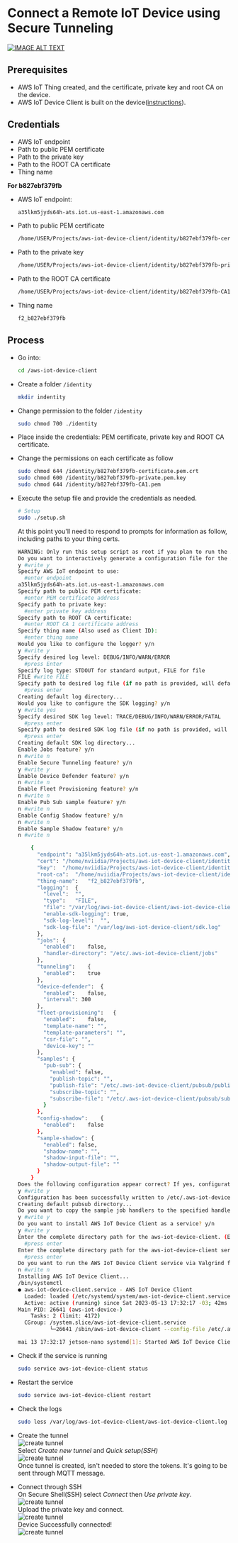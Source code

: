 # Connect a Remote IoT Device using Secure Tunneling
[![IMAGE ALT TEXT](http://img.youtube.com/vi/bRIsuWlzcgs/0.jpg)](http://www.youtube.com/watch?v=bRIsuWlzcgs "Video Title")

## Prerequisites
* AWS IoT Thing created, and the certificate, private key and root CA on the device.
* AWS IoT Device Client is built on the device([instructions](./docs/AWS_IoT_device_client.md)).

## Credentials
* AWS IoT endpoint 
* Path to public PEM certificate
* Path to the private key
* Path to the ROOT CA certificate
* Thing name

**For b827ebf379fb**
* AWS IoT endpoint: 
  ```BASH
  a35lkm5jyds64h-ats.iot.us-east-1.amazonaws.com
  ```
* Path to public PEM certificate
  ```BASH
  /home/USER/Projects/aws-iot-device-client/identity/b827ebf379fb-certificate.pem.crt
  ```
* Path to the private key
  ```BASH
  /home/USER/Projects/aws-iot-device-client/identity/b827ebf379fb-private.pem.key
  ```
* Path to the ROOT CA certificate
  ```BASH
  /home/USER/Projects/aws-iot-device-client/identity/b827ebf379fb-CA1.pem
  ```
* Thing name
  ```BASH
  f2_b827ebf379fb
  ```
## Process
* Go into:
  ```BASH
  cd /aws-iot-device-client
  ```
* Create a folder `/identity`
  ```BASH
  mkdir indentity
  ```
* Change permission to the folder `/identity`
  ```BASH
  sudo chmod 700 ./identity
  ```
* Place inside the credentials: PEM certificate, private key and ROOT CA certificate.
  
* Change the permissions on each certificate as follow
  ```BASH
  sudo chmod 644 /identity/b827ebf379fb-certificate.pem.crt
  sudo chmod 600 /identity/b827ebf379fb-private.pem.key
  sudo chmod 644 /identity/b827ebf379fb-CA1.pem
  ```
* Execute the setup file and provide the credentials as needed.  
  ```BASH
  # Setup
  sudo ./setup.sh 
  ```
  At this point you'll need to respond to prompts for information as follow, including paths to your thing certs.
  ```BASH
  WARNING: Only run this setup script as root if you plan to run the AWS IoT Device Client as root,  or if you plan to run the AWS IoT Device Client as a service. Otherwise, you should run this script as  the user that will execute the client.
  Do you want to interactively generate a configuration file for the AWS IoT Device Client? y/n
  y #write y
  Specify AWS IoT endpoint to use:
    #enter endpoint
  a35lkm5jyds64h-ats.iot.us-east-1.amazonaws.com 
  Specify path to public PEM certificate:
    #enter PEM certificate address
  Specify path to private key:
    #enter private key address
  Specify path to ROOT CA certificate:
    #enter ROOT CA 1 certificate address
  Specify thing name (Also used as Client ID):
    #enter thing name
  Would you like to configure the logger? y/n
  y #write y
  Specify desired log level: DEBUG/INFO/WARN/ERROR
    #press Enter
  Specify log type: STDOUT for standard output, FILE for file
  FILE #write FILE
  Specify path to desired log file (if no path is provided, will default to /var/log/aws-iot-device-client/aws-iot-device-client.log:
    #press enter
  Creating default log directory...
  Would you like to configure the SDK logging? y/n
  y #write yes
  Specify desired SDK log level: TRACE/DEBUG/INFO/WARN/ERROR/FATAL
    #press enter
  Specify path to desired SDK log file (if no path is provided, will default to /var/log/aws-iot-device-client/sdk.log:
    #press enter
  Creating default SDK log directory...
  Enable Jobs feature? y/n
  n #write n
  Enable Secure Tunneling feature? y/n
  y #write y
  Enable Device Defender feature? y/n
  n #write n
  Enable Fleet Provisioning feature? y/n
  n #write n
  Enable Pub Sub sample feature? y/n
  n #write n
  Enable Config Shadow feature? y/n
  n #write n
  Enable Sample Shadow feature? y/n
  n #write n

      {
        "endpoint":	"a35lkm5jyds64h-ats.iot.us-east-1.amazonaws.com",
        "cert":	"/home/nviidia/Projects/aws-iot-device-client/identity/b827ebf379fb-certificate.pem.crt",
        "key":	"/home/nviidia/Projects/aws-iot-device-client/identity/b827ebf379fb-private.pem.key",
        "root-ca":	"/home/nviidia/Projects/aws-iot-device-client/identity/b827ebf379fb-CA1.pem",
        "thing-name":	"f2_b827ebf379fb",
        "logging":	{
          "level":	"",
          "type":	"FILE",
          "file": "/var/log/aws-iot-device-client/aws-iot-device-client.log",
          "enable-sdk-logging":	true,
          "sdk-log-level":	"",
          "sdk-log-file": "/var/log/aws-iot-device-client/sdk.log"
        },
        "jobs":	{
          "enabled":	false,
          "handler-directory": "/etc/.aws-iot-device-client/jobs"
        },
        "tunneling":	{
          "enabled":	true
        },
        "device-defender":	{
          "enabled":	false,
          "interval": 300
        },
        "fleet-provisioning":	{
          "enabled":	false,
          "template-name": "",
          "template-parameters": "",
          "csr-file": "",
          "device-key": ""
        },
        "samples": {
          "pub-sub": {
            "enabled": false,
            "publish-topic": "",
            "publish-file": "/etc/.aws-iot-device-client/pubsub/publish-file.txt",
            "subscribe-topic": "",
            "subscribe-file": "/etc/.aws-iot-device-client/pubsub/subscribe-file.txt"
          }
        },
        "config-shadow":	{
          "enabled":	false
        },
        "sample-shadow": {
          "enabled": false,
          "shadow-name": "",
          "shadow-input-file": "",
          "shadow-output-file": ""
        }
      }
  Does the following configuration appear correct? If yes, configuration will be written to /etc/.aws-iot-device-client/aws-iot-device-client.conf: y/n
  y #write y
  Configuration has been successfully written to /etc/.aws-iot-device-client/aws-iot-device-client.conf
  Creating default pubsub directory...
  Do you want to copy the sample job handlers to the specified handler directory (/etc/.aws-iot-device-client/jobs)? y/n
  y #write y
  Do you want to install AWS IoT Device Client as a service? y/n
  y #write y
  Enter the complete directory path for the aws-iot-device-client. (Empty for default: ./build/aws-iot-device-client)
    #press enter
  Enter the complete directory path for the aws-iot-device-client service file. (Empty for default: ./setup/aws-iot-device-client.service)
    #press enter
  Do you want to run the AWS IoT Device Client service via Valgrind for debugging? y/n
  n #write n
  Installing AWS IoT Device Client...
  /bin/systemctl
  ● aws-iot-device-client.service - AWS IoT Device Client
    Loaded: loaded (/etc/systemd/system/aws-iot-device-client.service; enabled; vendor preset: enabled)
    Active: active (running) since Sat 2023-05-13 17:32:17 -03; 42ms ago
  Main PID: 26641 (aws-iot-device-)
      Tasks: 2 (limit: 4172)
    CGroup: /system.slice/aws-iot-device-client.service
            └─26641 /sbin/aws-iot-device-client --config-file /etc/.aws-iot-device-client/aws-iot-device-client.conf

  mai 13 17:32:17 jetson-nano systemd[1]: Started AWS IoT Device Client.
  ```

* Check if the service is running
  ```BASH
  sudo service aws-iot-device-client status   
  ```
* Restart the service
  ```BASH
  sudo service aws-iot-device-client restart   
  ```
* Check the logs
  ```BASH
  sudo less /var/log/aws-iot-device-client/aws-iot-device-client.log  
  ```
* Create the tunnel  
  ![create tunnel](./static/aws-create-tunnel.jpg)  
  Select *Create new tunnel* and *Quick setup(SSH)*  
  ![create tunnel](./static/aws-create-tunnel2.jpg)  
  Once tunnel is created, isn't needed to store the tokens. It's going to be sent through MQTT message.
* Connect through SSH  
  On Secure Shell(SSH) select *Connect* then *Use private key*.  
  ![create tunnel](./static/aws-create-tunnel3.jpg)  
  Upload the private key and connect.  
  ![create tunnel](./static/aws-connect.jpg)  
  Device Successfully connected!  
  ![create tunnel](./static/aws-connect2.jpg)  
